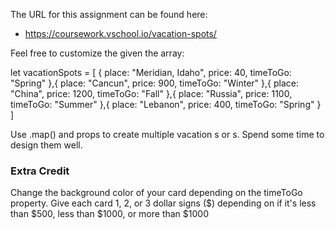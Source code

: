 The URL for this assignment can be found here: 
* https://coursework.vschool.io/vacation-spots/



Feel free to customize the given the array:


let vacationSpots = [
  {
    place: "Meridian, Idaho",
    price: 40,
    timeToGo: "Spring"
  },{
    place: "Cancun",
    price: 900,
    timeToGo: "Winter"
  },{
    place: "China",
    price: 1200,
    timeToGo: "Fall"
  },{
    place: "Russia",
    price: 1100,
    timeToGo: "Summer"
  },{
    place: "Lebanon",
    price: 400,
    timeToGo: "Spring"
  }
]

Use .map() and props to create multiple vacation <Card />s or <Spot />s. Spend some time to design them well.


### Extra Credit

Change the background color of your card depending on the timeToGo property.
Give each card 1, 2, or 3 dollar signs ($) depending on if it's less than $500, less than $1000, or more than $1000